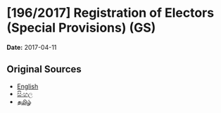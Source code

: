# [196/2017] Registration of Electors (Special Provisions) (GS)

**Date:** 2017-04-11

## Original Sources

- [English](https://documents.gov.lk/view/bills/2017/4/196-2017_E.pdf)
- [සිංහල](https://documents.gov.lk/view/bills/2017/4/196-2017_S.pdf)
- [தமிழ்](https://documents.gov.lk/view/bills/2017/4/196-2017_T.pdf)
